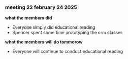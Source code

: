 ### meeting 22 february 24 2025
**what the members did**
- Everyone simply did educational reading
- Spencer spent some time prototyping the orm classes

**what the members will do tommorow**
- Everyone will continue to conduct educational reading
